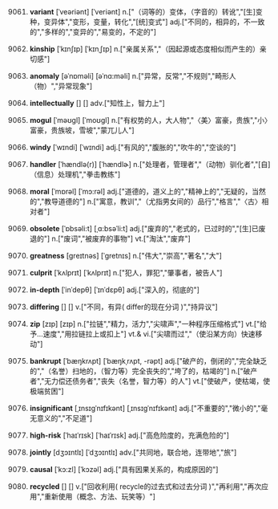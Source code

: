 9061. **variant**
[ˈveəriənt]  [ˈveriənt]
n.["（词等的）变体，（字音的）转讹","[生]变种，变异体","变形，变量，转化","[统]变式"]  adj.["不同的，相异的，不一致的","多样的","变异的","易变的，不定的"]  

9062. **kinship**
[ˈkɪnʃɪp]  [ˈkɪnˌʃɪp]
n.["亲属关系","（因起源或态度相似而产生的）亲切感"]  

9063. **anomaly**
[əˈnɒməli]  [əˈnɑ:məli]
n.["异常，反常","不规则","畸形人（物）","异常现象"]  

9064. **intellectually**
[]  []
adv.["知性上，智力上"]  

9065. **mogul**
[ˈməʊgl]  [ˈmoʊgl]
n.["有权势的人，大人物","〈美〉富豪，贵族","小〉富豪，贵族坡，雪坡","蒙兀儿人"]  

9066. **windy**
[ˈwɪndi]  [ˈwɪndi]
adj.["有风的","腹胀的","吹牛的","空谈的"]  

9067. **handler**
[ˈhændlə(r)]  [ˈhændlɚ]
n.["处理者，管理者","（动物）驯化者","[自]（信息）处理机","拳击教练"]  

9068. **moral**
[ˈmɒrəl]  [ˈmɔ:rəl]
adj.["道德的，道义上的","精神上的","无疑的，当然的","教导道德的"]  n.["寓意，教训","（尤指男女间的）品行","格言","〈古〉相对者"]  

9069. **obsolete**
[ˈɒbsəli:t]  [ˌɑ:bsəˈli:t]
adj.["废弃的","老式的，已过时的","[生]已废退的"]  n.["废词","被废弃的事物"]  vt.["淘汰","废弃"]  

9070. **greatness**
[ɡreɪtnəs]  [ˈɡretnɪs]
n.["伟大","崇高","著名","大"]  

9071. **culprit**
[ˈkʌlprɪt]  [ˈkʌlprɪt]
n.["犯人，罪犯","肇事者，被告人"]  

9072. **in-depth**
[ˈinˈdepθ]  [ˈɪnˈdɛpθ]
adj.["深入的，彻底的"]  

9073. **differing**
[]  []
v.["不同，有异( differ的现在分词 )","持异议"]  

9074. **zip**
[zɪp]  [zɪp]
n.["拉链","精力，活力","尖啸声","一种程序压缩格式"]  vt.["给予…速度","用拉链拉上或扣上"]  vt.& vi.["尖啸而过","（使沿某方向）快速移动"]  

9075. **bankrupt**
[ˈbæŋkrʌpt]  [ˈbæŋkˌrʌpt, -rəpt]
adj.["破产的，倒闭的","完全缺乏的","（名誉）扫地的，（智力等）完全丧失的","垮了的，枯竭的"]  n.["破产者","无力偿还债务者","丧失（名誉，智力等）的人"]  vt.["使破产，使枯竭，使极端贫困"]  

9076. **insignificant**
[ˌɪnsɪgˈnɪfɪkənt]  [ˌɪnsɪɡˈnɪfɪkənt]
adj.["不重要的","微小的","毫无意义的","不足道"]  

9077. **high-risk**
[ˈhaɪˈrɪsk]  [ˈhaɪˈrɪsk]
adj.["高危险度的，充满危险的"]  

9078. **jointly**
[dʒɔɪntlɪ]  [ˈdʒɔɪntlɪ]
adv.["共同地，联合地，连带地","旅"]  

9079. **causal**
[ˈkɔ:zl]  [ˈkɔzəl]
adj.["具有因果关系的，构成原因的"]  

9080. **recycled**
[]  []
v.["回收利用( recycle的过去式和过去分词 )","再利用","再次应用","重新使用（概念、方法、玩笑等）"]  

